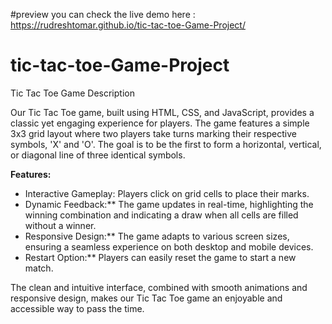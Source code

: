 #preview 
you can check the live demo here : https://rudreshtomar.github.io/tic-tac-toe-Game-Project/

# tic-tac-toe-Game-Project
Tic Tac Toe Game Description

Our Tic Tac Toe game, built using HTML, CSS, and JavaScript, provides a classic yet engaging experience for players. The game features a simple 3x3 grid layout where two players take turns marking their respective symbols, 'X' and 'O'. The goal is to be the first to form a horizontal, vertical, or diagonal line of three identical symbols.

**Features:**
- Interactive Gameplay: Players click on grid cells to place their marks.
- Dynamic Feedback:** The game updates in real-time, highlighting the winning combination and indicating a draw when all cells are filled without a winner.
- Responsive Design:** The game adapts to various screen sizes, ensuring a seamless experience on both desktop and mobile devices.
- Restart Option:** Players can easily reset the game to start a new match.

The clean and intuitive interface, combined with smooth animations and responsive design, makes our Tic Tac Toe game an enjoyable and accessible way to pass the time.
